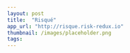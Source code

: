 ```yaml
---
layout: post
title:  "Risqué"
app_url: "http://risque.risk-redux.io"
thumbnail: /images/placeholder.png
tags:
---
```

